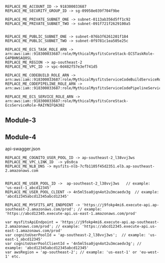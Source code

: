 
```
REPLACE_ME_ACCOUNT_ID -> 918300033687
REPLACE_ME_SECURITY_GROUP_ID -> sg-09958e039f704f9be

REPLACE_ME_PRIVATE_SUBNET_ONE -> subnet-0113ab356d5ff1c92
REPLACE_ME_PRIVATE_SUBNET_TWO -> subnet-091f721f2629100a5


REPLACE_ME_PUBLIC_SUBNET_ONE -> subnet-076b3f6261201f184
REPLACE_ME_PUBLIC_SUBNET_TWO -> subnet-0f9781c1ea505e25c

REPLACE_ME_ECS_TASK_ROLE_ARN -> arn:aws:iam::918300033687:role/MythicalMysfitsCoreStack-ECSTaskRole-G4PBHNSAQ0SL
REPLACE_ME_REGION -> ap-southeast-2
REPLACE_ME_VPC_ID -> vpc-0d482f57e3ef741d5

REPLACE_ME_CODEBUILD_ROLE_ARN -> arn:aws:iam::918300033687:role/MythicalMysfitsServiceCodeBuildServiceRo
REPLACE_ME_CODEPIPELINE_ROLE_ARN -> arn:aws:iam::918300033687:role/MythicalMysfitsServiceCodePipelineServiceRole

REPLACE_ME_ECS_SERVICE_ROLE_ARN -> arn:aws:iam::918300033687:role/MythicalMysfitsCoreStack-EcsServiceRole-RAIYNIFQA302
```
## Module-3


## Module-4

api-swagger.json
```
REPLACE_ME_COGNITO_USER_POOL_ID -> ap-southeast-2_l38vvj3ws
REPLACE_ME_VPC_LINK_ID  -> y8s0ca
REPLACE_ME_NLB_DNS -> mysfits-nlb-7cfb1105f45d2351.elb.ap-southeast-2.amazonaws.com


REPLACE_ME_USER_POOL_ID ->  ap-southeast-2_l38vvj3ws   // example: 'us-east-1_abcd12345'
REPLACE_ME_USER_POOL_CLIENT -> 4n5ml5sa0jqn4ot2u3mcaedv3g  // example: 'abcd12345abcd12345abcd12345'

REPLACE_ME_MYSFITS_API_ENDPOINT -> 'https://j9fokp4mi6.execute-api.ap-southeast-2.amazonaws.com/prod'; // example: 'https://abcd12345.execute-api.us-east-1.amazonaws.com/prod'

```
    var mysfitsApiEndpoint = 'https://j9fokp4mi6.execute-api.ap-southeast-2.amazonaws.com/prod'; // example: 'https://abcd12345.execute-api.us-east-1.amazonaws.com/prod'
    var cognitoUserPoolId = 'ap-southeast-2_l38vvj3ws';  // example: 'us-east-1_abcd12345'
    var cognitoUserPoolClientId = '4n5ml5sa0jqn4ot2u3mcaedv3g'; // example: 'abcd12345abcd12345abcd12345'
    var awsRegion = 'ap-southeast-2'; // example: 'us-east-1' or 'eu-west-1' etc.
